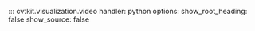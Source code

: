 ::: cvtkit.visualization.video
    handler: python
    options:
        show_root_heading: false
        show_source: false

